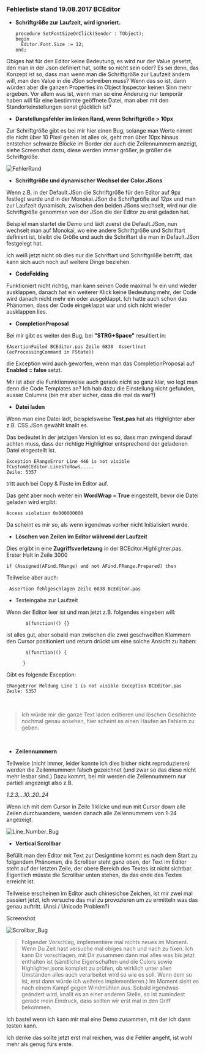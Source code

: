 ### Fehlerliste stand 19.08.2017 BCEditor

* **Schriftgröße zur Laufzeit, wird ignoriert.**

      procedure SetFontSizeOnClick(Sender : TObject);
      begin
        Editor.Font.Size := 12;
      end;
      
Obiges hat für den Editor keine Bedeutung, es wird nur der Value gesetzt, den man in der Json definiert hat, sollte so nicht sein oder? Es sei denn, das Konzept ist so, dass man wenn man die Schriftgröße zur Laufzeit ändern will, man den Value in die JSon schreiben muss? Wenn das so ist, dann würden aber die ganzen Properties im Object Inspector keinen Sinn mehr ergeben. Vor allem was ist, wenn man so eine Änderung nur temporär haben will für eine bestimmte geöffnete Datei, man aber mit den Standorteinstellungen sonst glücklich ist?

* **Darstellungsfehler im linken Rand, wenn Schriftgröße > 10px**

Zur Schriftgröße gibt es bei mir hier einen Bug, solange man Werte nimmt die nicht über 10 Pixel gehen ist alles ok, geht man über 10px hinaus entstehen schwarze Blöcke im Border der auch die Zeilennummern anzeigt, siehe Screenshot dazu, diese werden immer größer, je größer die Schriftgröße.


![FehlerRand](https://github.com/Private-Storm/Blog/blob/master/BCEditor/LeftMargin.PNG)


* **Schriftgröße und dynamischer Wechsel der Color.JSons** 

Wenn z.B. in der Default.JSon die Schriftgröße für den Editor auf 9px festlegt wurde und in der Monokai.JSon die Schriftgröße auf 12px und man zur Laufzeit dynamisch, zwischen den beiden JSons wechselt, wird nur die Schriftgröße genommen von der JSon die der Editor zu erst geladen hat.

Beispiel man startet die Demo und lädt zuerst die Default.JSon, nun wechselt man auf Monokai, wo eine andere Schriftgröße und Schriftart definiert ist, bleibt die Größe und auch die Schriftart die man in Default.JSon festgelegt hat.

Ich weiß jetzt nicht ob dies nur die Schriftart und Schriftgröße betrifft, das kann sich auch noch auf weitere Dinge beziehen.

* **CodeFolding**

Funktioniert nicht richtig, man kann seinen Code maximal 1x ein und wieder ausklappen, danach hat ein weiterer Klick keine Bedeutung mehr, der Code wird danach nicht mehr ein oder ausgeklappt. Ich hatte auch schon das Phänomen, dass der Code eingeklappt war und sich nicht wieder ausklappen lies.

* **CompletionProposal**

Bei mir gibt es weiter den Bug, bei **"STRG+Space"** resultiert in:

    EAsertionFailed BCEditor.pas Zeile 6838  Assert(not (ecProcessingCommand in FState))
    
die Exception wird auch geworfen, wenn man das CompletionProposal auf **Enabled = false** setzt.

Mir ist aber die Funktionsweise auch gerade nicht so ganz klar, wo legt man denn die Code Templates an? Ich hab dazu die Einstellung nicht gefunden, ausser Columns (bin mir aber sicher, dass die mal da war?)

* **Datei laden**

Wenn man eine Datei lädt, beispielsweise **Test.pas** hat als Highlighter aber z.B. CSS.JSon gewählt knallt es.

Das bedeutet in der jetzigen Version ist es so, dass man zwingend darauf achten muss, dass der richtige Highlighter entsprechend der geladenen Datei eingestellt ist.

    Exception ERangeError Line 446 is not visible TCustomBCEditor.LinesToRows.....
    Zeile: 5357
    
tritt auch bei Copy & Paste im Editor auf.  
    
Das geht aber noch weiter ein **WordWrap = True** eingestellt, bevor die Datei geladen wird ergibt:

    Access violation 0x000000000
    
Da scheint es mir so, als wenn irgendwas vorher nicht Initialisiert wurde.

* **Löschen von Zeilen im Editor während der Laufzeit**

Dies ergibt in eine **Zugriffsverletzung** in der BCEditor.Highlighter.pas.
Erster Halt in Zeile 3000


    if (Assigned(AFind.FRange) and not AFind.FRange.Prepared) then
    
    
Teilweise aber auch:


     Assertion fehlgeschlagen Zeile 6838 BcEditor.pas
     
     
 * Texteingabe zur Laufzeit
 
 Wenn der Editor leer ist und man jetzt z.B. folgendes eingeben will:
 
 
           $(function)() {}
          
       
ist alles gut, aber sobald man zwischen die zwei geschweiften Klammern den Cursor positioniert und return drückt um eine solche Ansicht zu haben:
 
 
           $(function)() {

          }
          
          
 Gibt es folgende Exception:
 
 
    ERangeError Meldung Line 1 is not visible Exception BCEditor.pas Zeile: 5357

</br>

> Ich würde mir die ganze Text laden editieren und löschen Geschichte nochmal genau ansehen, hier scheint es einen Haufen an Fehlern zu geben.

</br>


* **Zeilennummern**

Teilweise (nicht immer, leider konnte ich dies bisher nicht reproduzieren) werden die Zeilennummern falsch gezeichnet (und zwar so das diese nicht mehr lesbar sind.)
Dazu kommt, bei mir werden die Zeilennummern nur partiell angezeigt also z.B. 

 *1.2.3....10..20..24*

Wenn ich mit dem Cursor in Zeile 1 klicke und nun mit Cursor down alle Zeilen durchwandere, werden danach alle Zeilennummern von 1-24 angezeigt.


![Line_Number_Bug](https://github.com/Private-Storm/Blog/blob/master/BCEditor/Editor_LinesNr_Bug.PNG)



* **Vertical Scrollbar**

Befüllt man den Editor mit Text zur Designtime kommt es nach dem Start zu folgendem Phänomen, die Scrollbar steht ganz oben, der Text im Editor steht auf der letzten Zeile, der obere Bereich des Textes ist nicht sichtbar. Eigentlich müsste die Scrollbar unten stehen, da das ende des Textes erreicht ist.

Teilweise erscheinen im Editor auch chinesichse Zeichen, ist mir zwei mal passiert jetzt, ich versuche das mal zu provozieren um zu ermitteln was das genau auftritt. (Ansi / Unicode Problem?)

Screenshot


![Scrollbar_Bug](https://github.com/Private-Storm/Blog/blob/master/BCEditor/Scrollbar_Bug.PNG)


> Folgender Vorschlag, implementiere mal nichts neues im Moment. Wenn Du Zeit hast versuche mal obiges nach und nach zu fixen. Ich kann Dir vorschlagen, mit Dir zusammen dann mal alles was bis jetzt enthalten ist (sämtliche Eigenschaften und die Colors sowie Highlighter.jsons komplett zu prüfen, ob wirklich unter allen Umständen alles auch verarbeitet wird so wie es soll. Wenn dem so ist, erst dann würde ich weiteres implementieren.) Im Moment sieht es nach einem Kampf gegen Windmühlen aus. Sobald irgendwas geändert wird, knallt es an einer anderen Stelle, so ist zumindest gerade mein Eindruck, dass sollten wir erst mal in den Griff bekommen.


Ich bastel wenn ich kann mir mal eine Demo zusammen, mit der ich dann testen kann.

Ich denke das sollte jetzt erst mal reichen, was die Fehler angeht, ist wohl mehr als genug fürs erste.